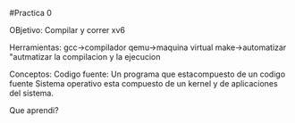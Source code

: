 #Practica 0

OBjetivo: Compilar y correr xv6

Herramientas:
gcc->compilador
qemu->maquina virtual
make->automatizar "autmatizar la compilacion y la ejecucion

Conceptos: 
Codigo fuente: Un programa que estacompuesto de un codigo fuente
Sistema operativo esta compuesto de un kernel y de aplicaciones del sistema.

Que aprendi?

